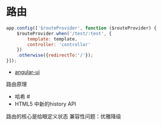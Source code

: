 # 路由


```js
app.config(['$routeProvider', function ($routeProvider) {
    $routeProvider.when('/test/:test', {
        template: template,
        controller: 'controllor'
    })
    .otherwise({redirectTo:'/'});
}]);
```


- [angular-ui](https://angular-ui.github.io/)


路由原理

- 哈希 #
- HTML5 中新的history API

路由的核心是给眼定义状态
兼容性问题：优雅降级

